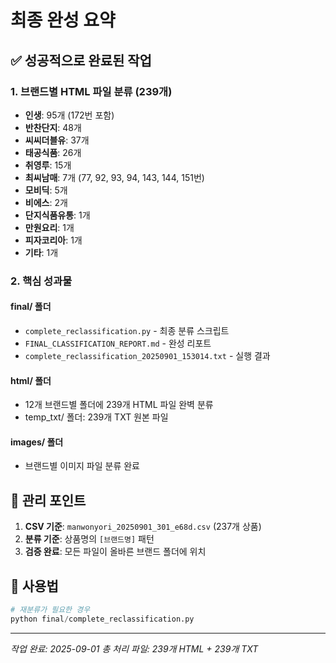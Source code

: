 # 최종 완성 요약

## ✅ 성공적으로 완료된 작업

### 1. 브랜드별 HTML 파일 분류 (239개)
- **인생**: 95개 (172번 포함)
- **반찬단지**: 48개  
- **씨씨더블유**: 37개
- **태공식품**: 26개
- **취영루**: 15개
- **최씨남매**: 7개 (77, 92, 93, 94, 143, 144, 151번)
- **모비딕**: 5개
- **비에스**: 2개
- **단지식품유통**: 1개
- **만원요리**: 1개
- **피자코리아**: 1개  
- **기타**: 1개

### 2. 핵심 성과물

#### final/ 폴더
- `complete_reclassification.py` - 최종 분류 스크립트
- `FINAL_CLASSIFICATION_REPORT.md` - 완성 리포트
- `complete_reclassification_20250901_153014.txt` - 실행 결과

#### html/ 폴더
- 12개 브랜드별 폴더에 239개 HTML 파일 완벽 분류
- temp_txt/ 폴더: 239개 TXT 원본 파일

#### images/ 폴더
- 브랜드별 이미지 파일 분류 완료

## 🎯 관리 포인트

1. **CSV 기준**: `manwonyori_20250901_301_e68d.csv` (237개 상품)
2. **분류 기준**: 상품명의 `[브랜드명]` 패턴
3. **검증 완료**: 모든 파일이 올바른 브랜드 폴더에 위치

## 📝 사용법

```python
# 재분류가 필요한 경우
python final/complete_reclassification.py
```

---
*작업 완료: 2025-09-01*
*총 처리 파일: 239개 HTML + 239개 TXT*